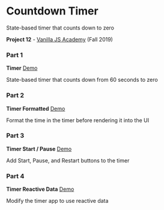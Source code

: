 # Countdown Timer
State-based timer that counts down to zero

**Project 12** - [Vanilla JS Academy](https://vanillajsacademy.com/) (Fall 2019)


### Part 1

**Timer**  [Demo](https://letioneill.github.io/countdown-timer/01-timer.html)

State-based timer that counts down from 60 seconds to zero


### Part 2

**Timer Formatted**  [Demo](https://letioneill.github.io/countdown-timer/02-timer-formatted.html)

Format the time in the timer before rendering it into the UI


### Part 3

**Timer Start / Pause**  [Demo](https://letioneill.github.io/countdown-timer/31-timer-start-pause.html)

Add Start, Pause, and Restart buttons to the timer


### Part 4

**Timer Reactive Data**  [Demo](https://letioneill.github.io/countdown-timer/32-timer-reactive-data.html)

Modify the timer app to use reactive data